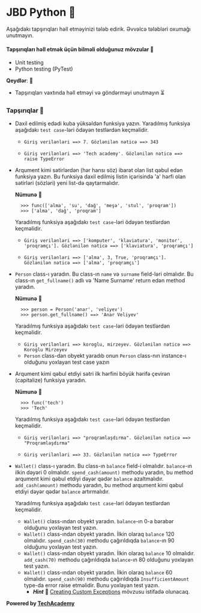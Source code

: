 # JBD Python  :snake:

Aşağıdakı tapşırıqları həll etməyinizi tələb edirik. Əvvəlcə tələbləri oxumağı unutmayın.
#### Tapşırıqları həll etmək üçün bilməli olduğunuz mövzular :brain:

* Unit testing
* Python testing (PyTest)

**Qeydlər**: :pushpin:
* Tapşırıqları vaxtında həll etməyi və göndərməyi unutmayın :hourglass_flowing_sand:
### Tapşırıqlar :dart:

* Daxil edilmiş edədi kuba yüksəldən funksiya yazın. Yaradılmış funksiya aşağıdakı `test case`-ləri ödəyən testlərdən keçməlidir.

    - `Giriş verilənləri ==> 7. Gözlənilən nəticə ==> 343`

    - `Giriş verilənləri ==> 'Tech academy'. Gözlənilən nəticə ==> raise TypeError`

* Arqument kimi sətirlərdən (hər hansı söz) ibarət olan list qəbul edən funksiya yazın. Bu funksiya daxil edilmiş listin içərisində 'a' hərfi olan sətirləri (sözləri) yeni list-də qaytarmalıdır.

    **Nümunə** :bookmark_tabs:
    
        >>> func(['alma', 'su', 'dağ', 'meşə', 'stul', 'proqram'])
        >>> ['alma', 'dağ', 'proqram']

    Yaradılmış funksiya aşağıdakı `test case`-ləri ödəyən testlərdən keçməlidir.

    - `Giriş verilənləri ==> ['komputer', 'klaviatura', 'monitor', 'proqramçı']. Gözlənilən nəticə ==> ['klaviatura', 'proqramçı']`

    - `Giriş verilənləri ==> ['alma', 3, True, 'proqramçı']. Gözlənilən nəticə ==> ['alma', 'proqramçı']`

* `Person` class-ı yaradın. Bu class-ın `name` və `surname` field-ləri olmalıdır. Bu class-ın `get_fullname()` adlı və 'Name Surname' return edən method yaradın.

    **Nümunə** :bookmark_tabs:

        >>> person = Person('anar', 'veliyev')
        >>> person.get_fullname() ==> 'Anar Veliyev'

    Yaradılmış funksiya aşağıdakı `test case`-ləri ödəyən testlərdən keçməlidir.

    - `Giriş verilənləri ==> koroglu, mirzeyev. Gözlənilən nəticə ==> Koroglu Mirzeyev`
    - `Person` class-dan obyekt yaradıb onun `Person` class-nın instance-ı olduğunu yoxlayan test case yazın


* Arqument kimi qəbul etdiyi sətri ilk hərfini böyük hərifə çevirən (capitalize) funksiya yaradın. 

    **Nümunə** :bookmark_tabs:
    
        >>> func('tech') 
        >>> 'Tech'

    Yaradılmış funksiya aşağıdakı `test case`-ləri ödəyən testlərdən keçməlidir.

    - `Giriş verilənləri ==> "proqramlaşdırma". Gözlənilən nəticə ==> "Proqramlaşdırma"`

    - `Giriş verilənləri ==> 33. Gözlənilən nəticə ==> TypeError`

* `Wallet()` class-ı yaradın. Bu class-ın `balance` field-i olmalıdır. `balance`-ın ilkin dəyəri 0 olmalıdır. `spend_cash(amount)` methodu yaradın, bu method arqument kimi qəbul etdiyi dəyər qədər `balance` azaltmalıdır. `add_cash(amount)` methodu yaradın, bu method arqument kimi qəbul etdiyi dəyər qədər `balance` artırmalıdır. 

    Yaradılmış funksiya aşağıdakı `test case`-ləri ödəyən testlərdən keçməlidir.

    - `Wallet()` class-ından obyekt yaradın. `balance`-ın 0-a bərabər olduğunu yoxlayan test yazın.
    - `Wallet()` class-ından obyekt yaradın. İlkin olaraq `balance` 120 olmalıdır. `spend_cash(30)` methodu çağırıldıqda `balance`-ın 90 olduğunu yoxlayan test yazın.
    - `Wallet()` class-ından obyekt yaradın. İlkin olaraq `balance` 10 olmalıdır. `add_cash(70)` methodu çağırıldıqda `balance`-ın 80 olduğunu yoxlayan test yazın.
    - `Wallet()` class-ından obyekt yaradın. İlkin olaraq `balance` 60 olmalıdır. `spend_cash(90)` methodu çağırıldıqda `InsufficientAmount` type-da error raise etməlidir. Bunu yoxlayan test yazın. 
        - ***Hint*** :lollipop: [Creating Custom Exceptions](https://www.programiz.com/python-programming/user-defined-exception) mövzusu istifadə olunacaq. 


**Powered by [TechAcademy](https://www.tech.edu.az/)**

